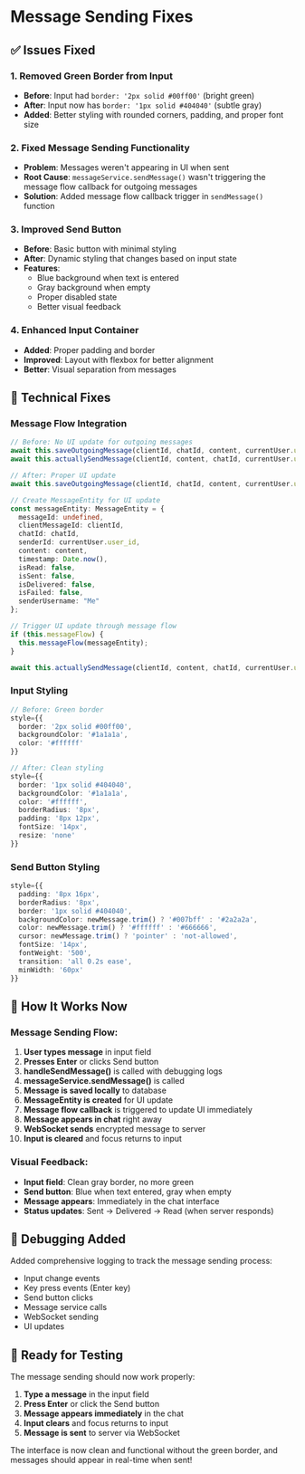 # Message Sending Fixes

## ✅ Issues Fixed

### 1. **Removed Green Border from Input**
- **Before**: Input had `border: '2px solid #00ff00'` (bright green)
- **After**: Input now has `border: '1px solid #404040'` (subtle gray)
- **Added**: Better styling with rounded corners, padding, and proper font size

### 2. **Fixed Message Sending Functionality**
- **Problem**: Messages weren't appearing in UI when sent
- **Root Cause**: `messageService.sendMessage()` wasn't triggering the message flow callback for outgoing messages
- **Solution**: Added message flow callback trigger in `sendMessage()` function

### 3. **Improved Send Button**
- **Before**: Basic button with minimal styling
- **After**: Dynamic styling that changes based on input state
- **Features**: 
  - Blue background when text is entered
  - Gray background when empty
  - Proper disabled state
  - Better visual feedback

### 4. **Enhanced Input Container**
- **Added**: Proper padding and border
- **Improved**: Layout with flexbox for better alignment
- **Better**: Visual separation from messages

## 🔧 Technical Fixes

### Message Flow Integration
```typescript
// Before: No UI update for outgoing messages
await this.saveOutgoingMessage(clientId, chatId, content, currentUser.user_id, replyToMessageId);
await this.actuallySendMessage(clientId, content, chatId, currentUser.user_id);

// After: Proper UI update
await this.saveOutgoingMessage(clientId, chatId, content, currentUser.user_id, replyToMessageId);

// Create MessageEntity for UI update
const messageEntity: MessageEntity = {
  messageId: undefined,
  clientMessageId: clientId,
  chatId: chatId,
  senderId: currentUser.user_id,
  content: content,
  timestamp: Date.now(),
  isRead: false,
  isSent: false,
  isDelivered: false,
  isFailed: false,
  senderUsername: "Me"
};

// Trigger UI update through message flow
if (this.messageFlow) {
  this.messageFlow(messageEntity);
}

await this.actuallySendMessage(clientId, content, chatId, currentUser.user_id);
```

### Input Styling
```typescript
// Before: Green border
style={{
  border: '2px solid #00ff00',
  backgroundColor: '#1a1a1a',
  color: '#ffffff'
}}

// After: Clean styling
style={{
  border: '1px solid #404040',
  backgroundColor: '#1a1a1a',
  color: '#ffffff',
  borderRadius: '8px',
  padding: '8px 12px',
  fontSize: '14px',
  resize: 'none'
}}
```

### Send Button Styling
```typescript
style={{
  padding: '8px 16px',
  borderRadius: '8px',
  border: '1px solid #404040',
  backgroundColor: newMessage.trim() ? '#007bff' : '#2a2a2a',
  color: newMessage.trim() ? '#ffffff' : '#666666',
  cursor: newMessage.trim() ? 'pointer' : 'not-allowed',
  fontSize: '14px',
  fontWeight: '500',
  transition: 'all 0.2s ease',
  minWidth: '60px'
}}
```

## 🎯 How It Works Now

### Message Sending Flow:
1. **User types message** in input field
2. **Presses Enter** or clicks Send button
3. **handleSendMessage()** is called with debugging logs
4. **messageService.sendMessage()** is called
5. **Message is saved locally** to database
6. **MessageEntity is created** for UI update
7. **Message flow callback** is triggered to update UI immediately
8. **Message appears in chat** right away
9. **WebSocket sends** encrypted message to server
10. **Input is cleared** and focus returns to input

### Visual Feedback:
- **Input field**: Clean gray border, no more green
- **Send button**: Blue when text entered, gray when empty
- **Message appears**: Immediately in the chat interface
- **Status updates**: Sent → Delivered → Read (when server responds)

## 🐛 Debugging Added

Added comprehensive logging to track the message sending process:
- Input change events
- Key press events (Enter key)
- Send button clicks
- Message service calls
- WebSocket sending
- UI updates

## 🚀 Ready for Testing

The message sending should now work properly:

1. **Type a message** in the input field
2. **Press Enter** or click the Send button
3. **Message appears immediately** in the chat
4. **Input clears** and focus returns to input
5. **Message is sent** to server via WebSocket

The interface is now clean and functional without the green border, and messages should appear in real-time when sent! 